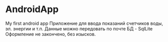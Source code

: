# AndroidApp
My first android app
Приложение для ввода показаний счетчиков воды, эл. энергии и т.п.
Данные можно передовать по почте
БД - SqlLite
Оформление не закончено, без изысков.
